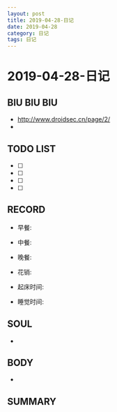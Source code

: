 ```yaml
---
layout: post
title: 2019-04-28-日记
date: 2019-04-28
category: 日记
tags: 日记
---
```

# 2019-04-28-日记
## BIU BIU BIU
- http://www.droidsec.cn/page/2/ 
- 
 
## TODO LIST
- [ ] 
- [ ] 
- [ ] 
- [ ] 
 
## RECORD
- 早餐:  
- 中餐:  
- 晚餐:  
 
- 花销:  
 
- 起床时间:  
- 睡觉时间:  
 
## SOUL
- 
 
## BODY
- 
 
## SUMMARY
 
 
